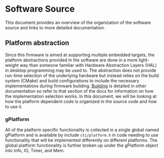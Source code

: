 # Software Source

This document provides an overview of the organization of the software source and links to more detailed documentation.

## Platform abstraction

Since this firmware is aimed at supporting multiple embedded targets, the platform abstractions provided in the software are done in a more light-weight way than someone familiar with Hardware Abstraction Layers (HAL) in desktop programming may be used to. The abstraction does not provide run-time selection of the underlying hardware but instead relies on the build system (CMake) and build configurations to include the necessary implementations during firmware building. [Building](../platform) is detailed in other documentation so refer to that section of the docs for information on how the implementation selection works. In this document, we will be looking at how the platform dependent code is organized in the source code and how to use it.

### gPlatform
All of the platform specific functionality is collected in a single global named gPlatform and is available by include `cti/platform.h` in code needing to use functionality that will be implemented differently on different platforms. The global platform functionality is further broken up under the gPlatform object into Info, IO, Timer, and Mem.